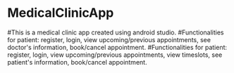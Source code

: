 # MedicalClinicApp

#This is a medical clinic app created using android studio.
#Functionalities for patient: register, login, view upcoming/previous appointments, see doctor's information, book/cancel appointment.
#Functionalities for patient: register, login, view upcoming/previous appointments, view timeslots, see patient's information, book/cancel appointment.
